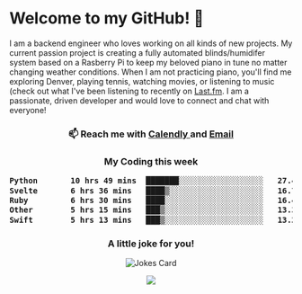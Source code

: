 <h1> Welcome to my GitHub! 👋 </h1>


  I am a backend engineer who loves working on all kinds of new projects. My current passion project is creating a fully automated blinds/humidifer system based on a Rasberry Pi to keep my beloved piano in tune no matter changing weather conditions. When I am not practicing piano, you'll find me exploring Denver, playing tennis, watching movies, or listening to music (check out what I've been listening to recently on [Last.fm](https://www.last.fm/user/mballa000). I am a passionate, driven developer and would love to connect and chat with everyone!

<h3 align = "center"> 📫 Reach me with <a href = "https://calendly.com/msbrandt00/30min"> Calendly </a> and <a href="mailto:msbrandt00@gmail.com">Email</a> 
 </h3>


 
<div align = "center"
[![Anurag's GitHub stats](https://github-readme-stats.vercel.app/api?username=mbrandt00)](https://github.com/anuraghazra/github-readme-stats)
          </div>
<h3 align="center">
  My Coding this week
<!--START_SECTION:waka-->

```txt
Python       10 hrs 49 mins  ███████░░░░░░░░░░░░░░░░░░   27.43 %
Svelte       6 hrs 36 mins   ████▒░░░░░░░░░░░░░░░░░░░░   16.76 %
Ruby         6 hrs 30 mins   ████░░░░░░░░░░░░░░░░░░░░░   16.47 %
Other        5 hrs 15 mins   ███▒░░░░░░░░░░░░░░░░░░░░░   13.32 %
Swift        5 hrs 13 mins   ███▒░░░░░░░░░░░░░░░░░░░░░   13.25 %
```

<!--END_SECTION:waka-->

### A little joke for you!

![Jokes Card](https://readme-jokes.vercel.app/api?hideBorder)

<a href="https://www.linkedin.com/in/mbrandt00/"><img src="https://img.shields.io/badge/linkedin-%230077B5.svg?&style=for-the-badge&logo=linkedin&logoColor=white" /></a>
